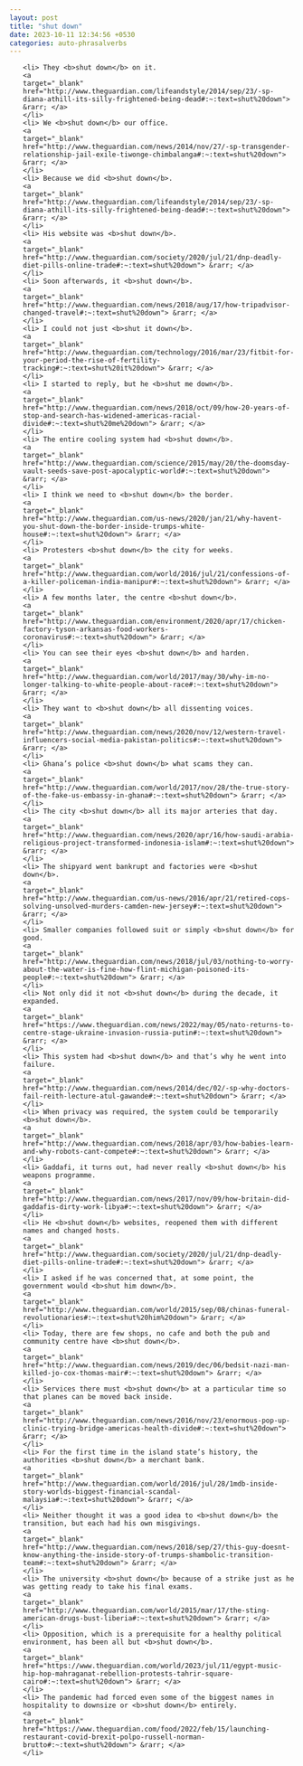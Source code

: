 ```yaml
---
layout: post
title: "shut down"
date: 2023-10-11 12:34:56 +0530
categories: auto-phrasalverbs
---
```

<ol>

    <li> They <b>shut down</b> on it.
    <a 
    target="_blank" 
    href="http://www.theguardian.com/lifeandstyle/2014/sep/23/-sp-diana-athill-its-silly-frightened-being-dead#:~:text=shut%20down"> &rarr; </a>
    </li>
    <li> We <b>shut down</b> our office.
    <a 
    target="_blank" 
    href="http://www.theguardian.com/news/2014/nov/27/-sp-transgender-relationship-jail-exile-tiwonge-chimbalanga#:~:text=shut%20down"> &rarr; </a>
    </li>
    <li> Because we did <b>shut down</b>.
    <a 
    target="_blank" 
    href="http://www.theguardian.com/lifeandstyle/2014/sep/23/-sp-diana-athill-its-silly-frightened-being-dead#:~:text=shut%20down"> &rarr; </a>
    </li>
    <li> His website was <b>shut down</b>.
    <a 
    target="_blank" 
    href="http://www.theguardian.com/society/2020/jul/21/dnp-deadly-diet-pills-online-trade#:~:text=shut%20down"> &rarr; </a>
    </li>
    <li> Soon afterwards, it <b>shut down</b>.
    <a 
    target="_blank" 
    href="http://www.theguardian.com/news/2018/aug/17/how-tripadvisor-changed-travel#:~:text=shut%20down"> &rarr; </a>
    </li>
    <li> I could not just <b>shut it down</b>.
    <a 
    target="_blank" 
    href="http://www.theguardian.com/technology/2016/mar/23/fitbit-for-your-period-the-rise-of-fertility-tracking#:~:text=shut%20it%20down"> &rarr; </a>
    </li>
    <li> I started to reply, but he <b>shut me down</b>.
    <a 
    target="_blank" 
    href="http://www.theguardian.com/news/2018/oct/09/how-20-years-of-stop-and-search-has-widened-americas-racial-divide#:~:text=shut%20me%20down"> &rarr; </a>
    </li>
    <li> The entire cooling system had <b>shut down</b>.
    <a 
    target="_blank" 
    href="http://www.theguardian.com/science/2015/may/20/the-doomsday-vault-seeds-save-post-apocalyptic-world#:~:text=shut%20down"> &rarr; </a>
    </li>
    <li> I think we need to <b>shut down</b> the border.
    <a 
    target="_blank" 
    href="http://www.theguardian.com/us-news/2020/jan/21/why-havent-you-shut-down-the-border-inside-trumps-white-house#:~:text=shut%20down"> &rarr; </a>
    </li>
    <li> Protesters <b>shut down</b> the city for weeks.
    <a 
    target="_blank" 
    href="http://www.theguardian.com/world/2016/jul/21/confessions-of-a-killer-policeman-india-manipur#:~:text=shut%20down"> &rarr; </a>
    </li>
    <li> A few months later, the centre <b>shut down</b>.
    <a 
    target="_blank" 
    href="http://www.theguardian.com/environment/2020/apr/17/chicken-factory-tyson-arkansas-food-workers-coronavirus#:~:text=shut%20down"> &rarr; </a>
    </li>
    <li> You can see their eyes <b>shut down</b> and harden.
    <a 
    target="_blank" 
    href="http://www.theguardian.com/world/2017/may/30/why-im-no-longer-talking-to-white-people-about-race#:~:text=shut%20down"> &rarr; </a>
    </li>
    <li> They want to <b>shut down</b> all dissenting voices.
    <a 
    target="_blank" 
    href="http://www.theguardian.com/news/2020/nov/12/western-travel-influencers-social-media-pakistan-politics#:~:text=shut%20down"> &rarr; </a>
    </li>
    <li> Ghana’s police <b>shut down</b> what scams they can.
    <a 
    target="_blank" 
    href="http://www.theguardian.com/world/2017/nov/28/the-true-story-of-the-fake-us-embassy-in-ghana#:~:text=shut%20down"> &rarr; </a>
    </li>
    <li> The city <b>shut down</b> all its major arteries that day.
    <a 
    target="_blank" 
    href="http://www.theguardian.com/news/2020/apr/16/how-saudi-arabia-religious-project-transformed-indonesia-islam#:~:text=shut%20down"> &rarr; </a>
    </li>
    <li> The shipyard went bankrupt and factories were <b>shut down</b>.
    <a 
    target="_blank" 
    href="http://www.theguardian.com/us-news/2016/apr/21/retired-cops-solving-unsolved-murders-camden-new-jersey#:~:text=shut%20down"> &rarr; </a>
    </li>
    <li> Smaller companies followed suit or simply <b>shut down</b> for good.
    <a 
    target="_blank" 
    href="http://www.theguardian.com/news/2018/jul/03/nothing-to-worry-about-the-water-is-fine-how-flint-michigan-poisoned-its-people#:~:text=shut%20down"> &rarr; </a>
    </li>
    <li> Not only did it not <b>shut down</b> during the decade, it expanded.
    <a 
    target="_blank" 
    href="https://www.theguardian.com/news/2022/may/05/nato-returns-to-centre-stage-ukraine-invasion-russia-putin#:~:text=shut%20down"> &rarr; </a>
    </li>
    <li> This system had <b>shut down</b> and that’s why he went into failure.
    <a 
    target="_blank" 
    href="http://www.theguardian.com/news/2014/dec/02/-sp-why-doctors-fail-reith-lecture-atul-gawande#:~:text=shut%20down"> &rarr; </a>
    </li>
    <li> When privacy was required, the system could be temporarily <b>shut down</b>.
    <a 
    target="_blank" 
    href="http://www.theguardian.com/news/2018/apr/03/how-babies-learn-and-why-robots-cant-compete#:~:text=shut%20down"> &rarr; </a>
    </li>
    <li> Gaddafi, it turns out, had never really <b>shut down</b> his weapons programme.
    <a 
    target="_blank" 
    href="http://www.theguardian.com/news/2017/nov/09/how-britain-did-gaddafis-dirty-work-libya#:~:text=shut%20down"> &rarr; </a>
    </li>
    <li> He <b>shut down</b> websites, reopened them with different names and changed hosts.
    <a 
    target="_blank" 
    href="http://www.theguardian.com/society/2020/jul/21/dnp-deadly-diet-pills-online-trade#:~:text=shut%20down"> &rarr; </a>
    </li>
    <li> I asked if he was concerned that, at some point, the government would <b>shut him down</b>.
    <a 
    target="_blank" 
    href="http://www.theguardian.com/world/2015/sep/08/chinas-funeral-revolutionaries#:~:text=shut%20him%20down"> &rarr; </a>
    </li>
    <li> Today, there are few shops, no cafe and both the pub and community centre have <b>shut down</b>.
    <a 
    target="_blank" 
    href="http://www.theguardian.com/news/2019/dec/06/bedsit-nazi-man-killed-jo-cox-thomas-mair#:~:text=shut%20down"> &rarr; </a>
    </li>
    <li> Services there must <b>shut down</b> at a particular time so that planes can be moved back inside.
    <a 
    target="_blank" 
    href="http://www.theguardian.com/news/2016/nov/23/enormous-pop-up-clinic-trying-bridge-americas-health-divide#:~:text=shut%20down"> &rarr; </a>
    </li>
    <li> For the first time in the island state’s history, the authorities <b>shut down</b> a merchant bank.
    <a 
    target="_blank" 
    href="http://www.theguardian.com/world/2016/jul/28/1mdb-inside-story-worlds-biggest-financial-scandal-malaysia#:~:text=shut%20down"> &rarr; </a>
    </li>
    <li> Neither thought it was a good idea to <b>shut down</b> the transition, but each had his own misgivings.
    <a 
    target="_blank" 
    href="http://www.theguardian.com/news/2018/sep/27/this-guy-doesnt-know-anything-the-inside-story-of-trumps-shambolic-transition-team#:~:text=shut%20down"> &rarr; </a>
    </li>
    <li> The university <b>shut down</b> because of a strike just as he was getting ready to take his final exams.
    <a 
    target="_blank" 
    href="http://www.theguardian.com/world/2015/mar/17/the-sting-american-drugs-bust-liberia#:~:text=shut%20down"> &rarr; </a>
    </li>
    <li> Opposition, which is a prerequisite for a healthy political environment, has been all but <b>shut down</b>.
    <a 
    target="_blank" 
    href="https://www.theguardian.com/world/2023/jul/11/egypt-music-hip-hop-mahraganat-rebellion-protests-tahrir-square-cairo#:~:text=shut%20down"> &rarr; </a>
    </li>
    <li> The pandemic had forced even some of the biggest names in hospitality to downsize or <b>shut down</b> entirely.
    <a 
    target="_blank" 
    href="https://www.theguardian.com/food/2022/feb/15/launching-restaurant-covid-brexit-polpo-russell-norman-brutto#:~:text=shut%20down"> &rarr; </a>
    </li>